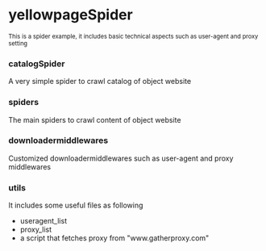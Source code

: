 # yellowpageSpider
<small>This is a spider example, it includes basic technical aspects such as user-agent and proxy setting</small>

<h3>catalogSpider</h3>
  <p> A very simple spider to crawl catalog of object website </p>
  
<h3>spiders</h3>
  <p> The main spiders to crawl content of object website</p>
  
<h3>downloadermiddlewares</h3>
  <p> Customized downloadermiddlewares such as user-agent and proxy middlewares</p>
    
<h3>utils</h3>
  <p> It includes some useful files as following</p>
  <ul>
    <li>useragent_list</li>
    <li>proxy_list</li>
    <li>a script that fetches proxy from "www.gatherproxy.com"</li>
  </ul>
